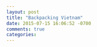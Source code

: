 ```yaml
---
layout: post
title: "Backpacking Vietnam"
date: 2015-07-15 16:06:52 -0700
comments: true
categories: 
---
```


